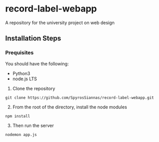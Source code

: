# record-label-webapp
A repository for the university project on web design

Installation Steps
---
### Prequisites
You should have the following:
- Python3
- node.js LTS

1. Clone the repository
```
git clone https://github.com/SpyrosSiannas/record-label-webapp.git
```
2. From the root of the directory, install the node modules
```
npm install
```
3. Then run the server
```
nodemon app.js
```
